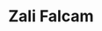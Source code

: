 ---
title: Zali Falcam
name: Zali Falcam
podcasts:
    - calvinball
    - calweebball
    - mjee
    - lappeldekathulu
    - maitrechien
    - cecinestpasungroupe
    - labandeapixel
image: /people/zalifalcam.jpg
description: "Surtout du shitpost."
twitter: zali_falcam
facebook: 
layout: people
---